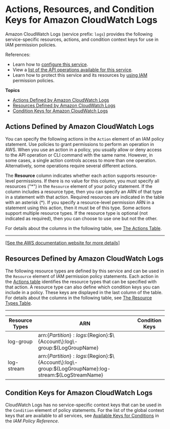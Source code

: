 # Actions, Resources, and Condition Keys for Amazon CloudWatch Logs<a name="list_amazoncloudwatchlogs"></a>

Amazon CloudWatch Logs \(service prefix: `logs`\) provides the following service\-specific resources, actions, and condition context keys for use in IAM permission policies\.

References:
+ Learn how to [configure this service](https://docs.aws.amazon.com/AmazonCloudWatch/latest/monitoring/)\.
+ View a [list of the API operations available for this service](https://docs.aws.amazon.com/AmazonCloudWatchLogs/latest/APIReference/)\.
+ Learn how to protect this service and its resources by [using IAM](https://docs.aws.amazon.com/AmazonCloudWatch/latest/monitoring/auth-and-access-control-cw.html) permission policies\.

**Topics**
+ [Actions Defined by Amazon CloudWatch Logs](#amazoncloudwatchlogs-actions-as-permissions)
+ [Resources Defined by Amazon CloudWatch Logs](#amazoncloudwatchlogs-resources-for-iam-policies)
+ [Condition Keys for Amazon CloudWatch Logs](#amazoncloudwatchlogs-policy-keys)

## Actions Defined by Amazon CloudWatch Logs<a name="amazoncloudwatchlogs-actions-as-permissions"></a>

You can specify the following actions in the `Action` element of an IAM policy statement\. Use policies to grant permissions to perform an operation in AWS\. When you use an action in a policy, you usually allow or deny access to the API operation or CLI command with the same name\. However, in some cases, a single action controls access to more than one operation\. Alternatively, some operations require several different actions\.

The **Resource** column indicates whether each action supports resource\-level permissions\. If there is no value for this column, you must specify all resources \("\*"\) in the `Resource` element of your policy statement\. If the column includes a resource type, then you can specify an ARN of that type in a statement with that action\. Required resources are indicated in the table with an asterisk \(\*\)\. If you specify a resource\-level permission ARN in a statement using this action, then it must be of this type\. Some actions support multiple resource types\. If the resource type is optional \(not indicated as required\), then you can choose to use one but not the other\.

For details about the columns in the following table, see [The Actions Table](reference_policies_actions-resources-contextkeys.md#actions_table)\.


****  
[\[See the AWS documentation website for more details\]](http://docs.aws.amazon.com/IAM/latest/UserGuide/list_amazoncloudwatchlogs.html)

## Resources Defined by Amazon CloudWatch Logs<a name="amazoncloudwatchlogs-resources-for-iam-policies"></a>

The following resource types are defined by this service and can be used in the `Resource` element of IAM permission policy statements\. Each action in the [Actions table](#amazoncloudwatchlogs-actions-as-permissions) identifies the resource types that can be specified with that action\. A resource type can also define which condition keys you can include in a policy\. These keys are displayed in the last column of the table\. For details about the columns in the following table, see [The Resource Types Table](reference_policies_actions-resources-contextkeys.md#resources_table)\.


****  

| Resource Types | ARN | Condition Keys | 
| --- | --- | --- | 
|   log\-group  |  arn:$\{Partition\}:logs:$\{Region\}:$\{Account\}:log\-group:$\{LogGroupName\}  |  | 
|   log\-stream  |  arn:$\{Partition\}:logs:$\{Region\}:$\{Account\}:log\-group:$\{LogGroupName\}:log\-stream:$\{LogStreamName\}  |  | 

## Condition Keys for Amazon CloudWatch Logs<a name="amazoncloudwatchlogs-policy-keys"></a>

CloudWatch Logs has no service\-specific context keys that can be used in the `Condition` element of policy statements\. For the list of the global context keys that are available to all services, see [Available Keys for Conditions](reference_policies_condition-keys.html#AvailableKeys) in the *IAM Policy Reference*\.